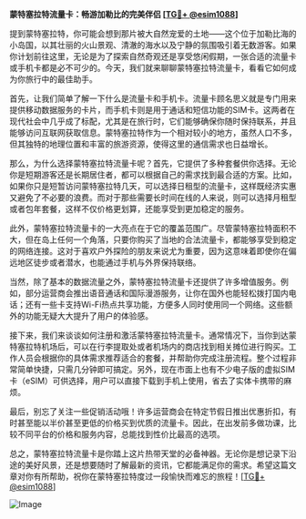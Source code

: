 **蒙特塞拉特流量卡：畅游加勒比的完美伴侣 [[TG💪+ @esim1088](https://t.me/s/esim1088)]**

提到蒙特塞拉特，你可能会想到那片被大自然宠爱的土地——这个位于加勒比海的小岛国，以其壮丽的火山景观、清澈的海水以及宁静的氛围吸引着无数游客。如果你计划前往这里，无论是为了探索自然奇观还是享受悠闲假期，一张合适的流量卡或手机卡都是必不可少的。今天，我们就来聊聊蒙特塞拉特流量卡，看看它如何成为你旅行中的最佳助手。

首先，让我们简单了解一下什么是流量卡和手机卡。流量卡顾名思义就是专门用来提供移动数据服务的卡片，而手机卡则是用于通话和短信功能的SIM卡。这两者在现代社会中几乎成了标配，尤其是在旅行时，它们能够确保你随时保持联系，并且能够访问互联网获取信息。蒙特塞拉特作为一个相对较小的地方，虽然人口不多，但其独特的地理位置和丰富的旅游资源，使得这里的通信需求也日益增长。

那么，为什么选择蒙特塞拉特流量卡呢？首先，它提供了多种套餐供你选择。无论你是短期游客还是长期居住者，都可以根据自己的需求找到最合适的方案。比如，如果你只是短暂访问蒙特塞拉特几天，可以选择日租型的流量卡，这样既经济实惠又避免了不必要的浪费。而对于那些需要长时间在线的人来说，则可以选择月租型或者包年套餐，这样不仅价格更划算，还能享受到更加稳定的服务。

此外，蒙特塞拉特流量卡的一大亮点在于它的覆盖范围广。尽管蒙特塞拉特面积不大，但在岛上任何一个角落，只要你购买了当地的合法流量卡，都能够享受到稳定的网络连接。这对于喜欢户外探险的朋友来说尤为重要，因为这意味着即使你在偏远地区徒步或者潜水，也能通过手机与外界保持联络。

当然，除了基本的数据流量之外，蒙特塞拉特流量卡还提供了许多增值服务。例如，部分运营商会推出语音通话和国际漫游服务，让你在国外也能轻松拨打国内电话；还有一些卡支持Wi-Fi热点共享功能，方便多人同时使用同一个网络。这些额外的功能无疑大大提升了用户的体验感。

接下来，我们来谈谈如何注册和激活蒙特塞拉特流量卡。通常情况下，当你到达蒙特塞拉特机场后，可以在行李提取处或者机场内的商店找到相关摊位进行购买。工作人员会根据你的具体需求推荐适合的套餐，并帮助你完成注册流程。整个过程非常简单快捷，只需几分钟即可搞定。另外，现在市面上也有不少电子版的虚拟SIM卡（eSIM）可供选择，用户可以直接下载到手机上使用，省去了实体卡携带的麻烦。

最后，别忘了关注一些促销活动哦！许多运营商会在特定节假日推出优惠折扣，有时甚至能以半价甚至更低的价格买到优质的流量卡。因此，在出发前多做功课，比较不同平台的价格和服务内容，总能找到性价比最高的选项。

总之，蒙特塞拉特流量卡是你踏上这片热带天堂的必备神器。无论你是想记录下沿途的美好风景，还是想要随时了解最新的资讯，它都能满足你的需求。希望这篇文章对你有所帮助，祝你在蒙特塞拉特度过一段愉快而难忘的旅程！[[TG💪+ @esim1088](https://t.me/s/esim1088)] 

![Image](https://i.postimg.cc/4NQfJmqS/Snipaste-2025-05-13-00-14-12.png)